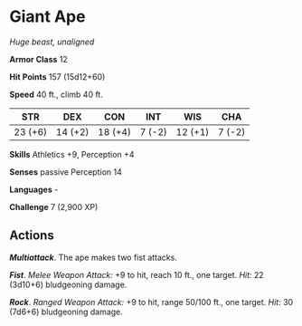 # Giant Ape

*Huge beast, unaligned*

**Armor Class** 12

**Hit Points** 157 (15d12+60)

**Speed** 40 ft., climb 40 ft.

| STR     | DEX     | CON     | INT    | WIS     | CHA    |
|---------|---------|---------|--------|---------|--------|
| 23 (+6) | 14 (+2) | 18 (+4) | 7 (-2) | 12 (+1) | 7 (-2) |

**Skills** Athletics +9, Perception +4

**Senses** passive Perception 14

**Languages** -

**Challenge** 7 (2,900 XP)

## Actions

***Multiattack***. The ape makes two fist attacks.

***Fist***. *Melee Weapon Attack:* +9 to hit, reach 10 ft., one target. *Hit:* 22 (3d10+6) bludgeoning damage.

***Rock***. *Ranged Weapon Attack:* +9 to hit, range 50/100 ft., one target. *Hit:* 30 (7d6+6) bludgeoning damage.